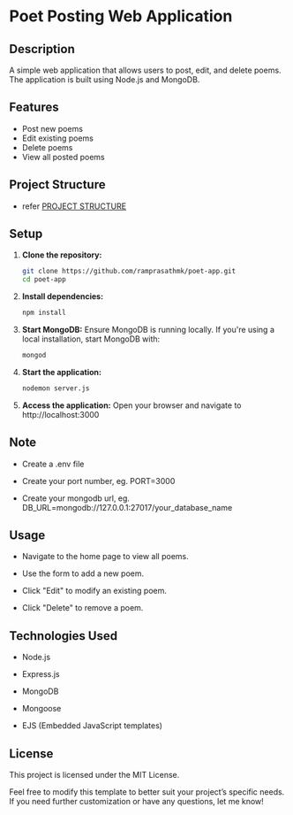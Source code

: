 # Poet Posting Web Application


## Description

A simple web application that allows users to post, edit, and delete poems. The application is built using Node.js and MongoDB.


## Features

- Post new poems
- Edit existing poems
- Delete poems
- View all posted poems


## Project Structure

- refer [PROJECT STRUCTURE](./PROJECT_STRUCTURE.md)


## Setup

1. **Clone the repository:**
    ```bash
    git clone https://github.com/ramprasathmk/poet-app.git
    cd poet-app
    ```

2. **Install dependencies:**
    ```bash
    npm install
    ```

3. **Start MongoDB:** Ensure MongoDB is running locally. If you're using a local installation, start MongoDB with:
    ```bash
    mongod
    ```

4. **Start the application:**
    ```bash
    nodemon server.js
    ```

5. **Access the application:** Open your browser and navigate to http://localhost:3000


## Note

- Create a .env file

- Create your port number, eg. PORT=3000

- Create your mongodb url, eg. DB_URL=mongodb://127.0.0.1:27017/your_database_name


## Usage

- Navigate to the home page to view all poems.

- Use the form to add a new poem.

- Click "Edit" to modify an existing poem.

- Click "Delete" to remove a poem.


## Technologies Used

- Node.js

- Express.js

- MongoDB

- Mongoose

- EJS (Embedded JavaScript templates)


## License
This project is licensed under the MIT License.

Feel free to modify this template to better suit your project’s specific needs. If you need further customization or have any questions, let me know!
